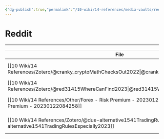 ```yaml
---
{"dg-publish":true,"permalink":"/10-wiki/14-references/media-vaults/reddit/","tags":["index"]}
---
```


# Reddit
---
| File                                                                                                                               | Related                                          | Rating |
| ---------------------------------------------------------------------------------------------------------------------------------- | ------------------------------------------------ | ------ |
| [[10 Wiki/14 References/Zotero/@cranky_cryptoMathChecksOut2022\|@cranky_cryptoMathChecksOut2022]]                               | [[100 Zettelkasten/120 MOC/Trading\|Trading]] | 8      |
| [[10 Wiki/14 References/Zotero/@red31415WhereCanFind2023\|@red31415WhereCanFind2023]]                                           | [[Digital Garden\|Digital Garden]]               | 7      |
| [[10 Wiki/14 References/Other/Forex - Risk Premium - 20230122084258\|Forex - Risk Premium - 20230122084258]]                    | [[100 Zettelkasten/120 MOC/Trading\|Trading]] | 6      |
| [[10 Wiki/14 References/Zotero/@due-alternative1541TradingRulesEspecially2023\|@due-alternative1541TradingRulesEspecially2023]] | [[100 Zettelkasten/120 MOC/Trading\|Trading]] | 6      |
